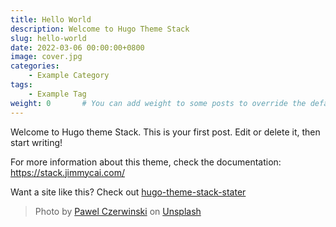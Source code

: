 ```yaml
---
title: Hello World
description: Welcome to Hugo Theme Stack
slug: hello-world
date: 2022-03-06 00:00:00+0800
image: cover.jpg
categories:
    - Example Category
tags:
    - Example Tag
weight: 0       # You can add weight to some posts to override the default sorting (date descending)
---
```


Welcome to Hugo theme Stack. This is your first post. Edit or delete it, then start writing!

For more information about this theme, check the documentation: https://stack.jimmycai.com/

Want a site like this? Check out [hugo-theme-stack-stater](https://github.com/CaiJimmy/hugo-theme-stack-starter)

> Photo by [Pawel Czerwinski](https://unsplash.com/@pawel_czerwinski) on [Unsplash](https://unsplash.com/)